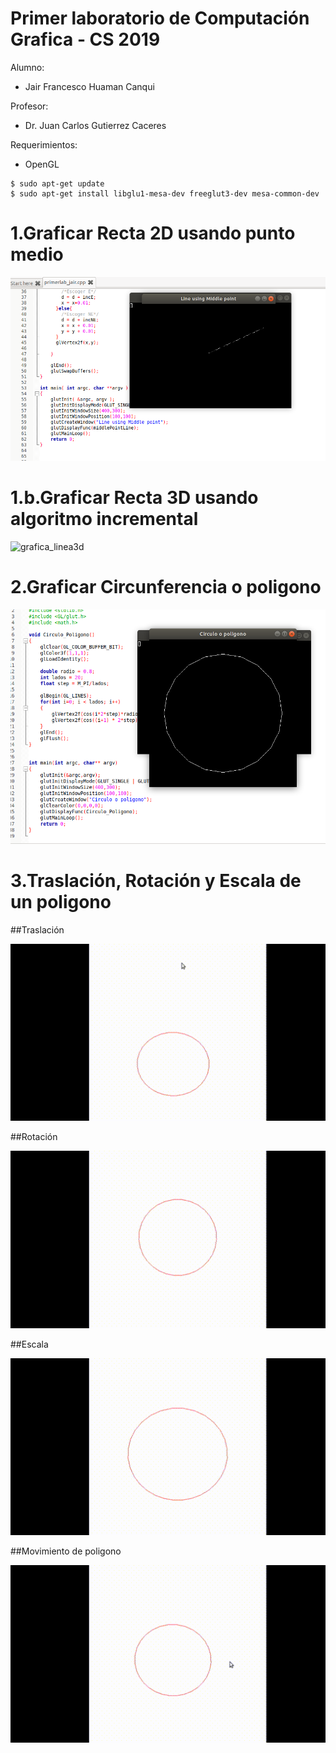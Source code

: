 # Primer laboratorio de Computación Grafica - CS 2019

Alumno:
- Jair Francesco Huaman Canqui

Profesor: 
- Dr. Juan Carlos Gutierrez Caceres

Requerimientos:
- OpenGL

```
$ sudo apt-get update
$ sudo apt-get install libglu1-mesa-dev freeglut3-dev mesa-common-dev
```

# 1.Graficar Recta 2D usando punto medio

![grafica_linea](imagenes/grafica_linea.png)

# 1.b.Graficar Recta 3D usando algoritmo incremental

![grafica_linea3d](imagenes/grafica_linea3d.png)

# 2.Graficar Circunferencia o poligono 

![grafica_circunferencia](imagenes/grafica_circulo.png)

# 3.Traslación, Rotación y Escala de un poligono


##Traslación

![grafica_traslacion](imagenes/opengl-traslacion.gif)

##Rotación

![grafica_traslacion](imagenes/opengl-rotacion.gif)

##Escala

![grafica_traslacion](imagenes/opengl-escala.gif)

##Movimiento de poligono

![grafica_traslacion](imagenes/opengl-poligono.gif)


